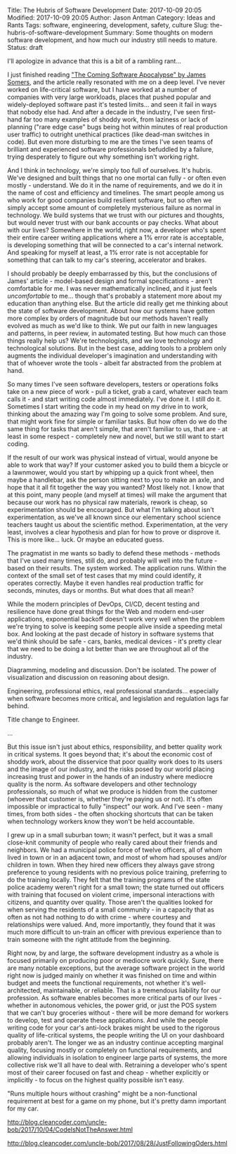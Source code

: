 Title: The Hubris of Software Development
Date: 2017-10-09 20:05
Modified: 2017-10-09 20:05
Author: Jason Antman
Category: Ideas and Rants
Tags: software, engineering, development, safety, culture
Slug: the-hubris-of-software-development
Summary: Some thoughts on modern software development, and how much our industry still needs to mature.
Status: draft

I'll apologize in advance that this is a bit of a rambling rant...

I just finished reading ["The Coming Software Apocalypse" by James Somers](https://www.theatlantic.com/technology/archive/2017/09/saving-the-world-from-code/540393/),
and the article really resonated with me on a deep level. I've never worked on life-critical software, but I
have worked at a number of companies with very large workloads, places that pushed popular and widely-deployed
software past it's tested limits... and seen it fail in ways that nobody else had. And after a decade in the
industry, I've seen first-hand far too many examples of shoddy work, from laziness or lack of planning
("rare edge case" bugs being hot within minutes of real production user traffic) to outright unethical
practices (like dead-man switches in code). But even more disturbing to me are the times I've seen teams
of brilliant and experienced software professionals befuddled by a failure, trying desperately to figure
out why something isn't working right.

And I think in technology, we're simply too full of ourselves. It's hubris. We've designed and built things
that no one mortal can fully - or often even mostly - understand. We do it in the name of requirements, and
we do it in the name of cost and efficiency and timelines. The smart people among us who work for good companies
build resilient software, but so often we simply accept some amount of completely mysterious failure
as normal in technology. We build systems that we trust with our pictures and thoughts, but would never
trust with our bank accounts or pay checks. What about with our lives? Somewhere in the world, right now,
a developer who's spent their entire career writing applications where a 1% error rate is acceptable, is
developing something that will be connected to a car's internal network. And speaking for myself at least,
a 1% error rate is not acceptable for something that can talk to my car's steering, accelerator and brakes.

I should probably be deeply embarrassed by this, but the conclusions of James' article - model-based design
and formal specifications - aren't comfortable for me. I was never mathematically inclined, and it just feels
_uncomfortable_ to me... though that's probably a statement more about my education than anything else. But
the article did really get me thinking about the state of software development. About how our systems have
gotten more complex by orders of magnitude but our methods haven't really evolved as much as we'd like to
think. We put our faith in new languages and patterns, in peer review, in automated testing. But how much
can those things really help us? We're technologists, and we love technology and technological solutions.
But in the best case, adding tools to a problem only augments the individual developer's imagination
and understanding with that of whoever wrote the tools - albeit far abstracted from the problem at hand.

So many times I've seen software developers, testers or operations folks take on a new piece of work -
pull a ticket, grab a card, whatever each team calls it - and start writing code almost immediately.
I've done it. I still do it. Sometimes I start writing the code in my head on my drive in to work,
thinking about the amazing way I'm going to solve some problem. And sure, that might work fine for
simple or familiar tasks. But how often do we do the same thing for tasks that aren't simple,
that aren't familiar to us, that are - at least in some respect - completely new and novel, but we
still want to start coding.

If the result of our work was physical instead of virtual, would anyone be able to work that way?
If your customer asked you to build them a bicycle or a lawnmower, would you start by whipping up
a quick front wheel, then maybe a handlebar, ask the person sitting next to you to make an axle,
and hope that it all fit together the way you wanted? Most likely not. I know that at this point,
many people (and myself at times) will make the argument that because our work has no physical raw
materials, rework is cheap, so experimentation should be encouraged. But what I'm talking about isn't
experimentation, as we've all known since our elementary school science teachers taught us about
the scientific method. Experimentation, at the very least, involves a clear hypothesis and plan
for how to prove or disprove it. This is more like... luck. Or maybe an educated guess.

The pragmatist in me wants so badly to defend these methods - methods that I've used many
times, still do, and probably will well into the future - based on their results. The system
worked. The application runs. Within the context of the small set of test cases that my
mind could identify, it operates correctly. Maybe it even handles real production traffic
for seconds, minutes, days or months. But what does that all mean?

While the modern principles of DevOps, CI/CD, decent testing and resilience have done great
things for the Web and modern end-user applications, exponential backoff doesn't work very
well when the problem we're trying to solve is keeping some people alive inside a speeding
metal box. And looking at the past decade of history in software systems that we'd think
should be safe - cars, banks, medical devices - it's pretty clear that we need to be doing
a lot better than we are throughout all of the industry.

Diagramming, modeling and discussion. Don't be isolated. The power of visualization and discussion on reasoning about design.

Engineering, professional ethics, real professional standards... especially when software becomes more critical, and legislation and regulation lags far behind.

Title change to Engineer.

...

But this issue isn't just about ethics, responsibility, and better quality work in critical systems. It goes beyond that; it's about the economic cost of shoddy work, about the disservice that poor quality work does to its users and the image of our industry, and the risks posed by our world placing increasing trust and power in the hands of an industry where mediocre quality is the norm. As software developers and other technology professionals, so much of what we produce is hidden from the customer (whoever that customer is, whether they're paying us or not). It's often impossible or impractical to fully "inspect" our work. And I've seen - many times, from both sides - the often shocking shortcuts that can be taken when technology workers know they won't be held accountable.

I grew up in a small suburban town; it wasn't perfect, but it was a small close-knit community of people who really
cared about their friends and neighbors. We had a municipal police force of twelve officers, all of whom lived in town
or in an adjacent town, and most of whom had spouses and/or children in town. When they hired new officers they always
gave strong preference to young residents with no previous police training, preferring to do the training locally.
They felt that the training programs of the state police academy weren't right for a small town; the state turned out
officers with training that focused on violent crime, impersonal interactions with citizens, and quantity over quality.
Those aren't the qualities looked for when serving the residents of a small community - in a capacity that as often as
not had nothing to do with crime - where courtesy and relationships were valued. And, more importantly, they found
that it was much more difficult to un-train an officer with previous experience than to train someone with the right
attitude from the beginning.

Right now, by and large, the software development industry as a whole is focused primarily on producing poor or
mediocre work quickly. Sure, there are many notable exceptions, but the average software project in the world right
now is judged mainly on whether it was finished on time and within budget and meets the functional requirements,
not whether it's well-architected, maintainable, or reliable. That is a tremendous liability for our profession.
As software enables becomes more critical parts of our lives - whether in autonomous vehicles, the power grid,
or just the POS system that we can't buy groceries without - there will be more demand for workers to develop,
test and operate these applications. And while the people writing code for your car's anti-lock brakes might be
used to the rigorous quality of life-critical systems, the people writing the UI on your dashboard probably
aren't. The longer we as an industry continue accepting marginal quality, focusing mostly or completely on functional
requirements, and allowing individuals in isolation to engineer large parts of systems, the more collective
risk we'll all have to deal with. Retraining a developer who's spent most of their career focused on
fast and cheap - whether explicitly or implicitly - to focus on the highest quality possible isn't easy.

"Runs multiple hours without crashing" might be a non-functional requirement at best for a game on my phone,
but it's pretty damn important for my car.

http://blog.cleancoder.com/uncle-bob/2017/10/04/CodeIsNotTheAnswer.html

http://blog.cleancoder.com/uncle-bob/2017/08/28/JustFollowingOders.html
